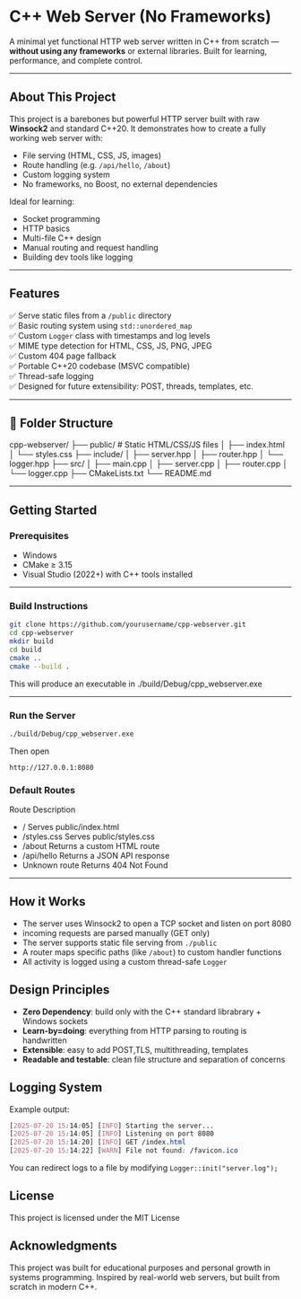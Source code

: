 # C++ Web Server (No Frameworks)

A minimal yet functional HTTP web server written in C++ from scratch — **without using any frameworks** or external libraries. Built for learning, performance, and complete control.

---

## About This Project

This project is a barebones but powerful HTTP server built with raw **Winsock2** and standard C++20. It demonstrates how to create a fully working web server with:

- File serving (HTML, CSS, JS, images)
- Route handling (e.g. `/api/hello`, `/about`)
- Custom logging system
- No frameworks, no Boost, no external dependencies

Ideal for learning:

- Socket programming
- HTTP basics
- Multi-file C++ design
- Manual routing and request handling
- Building dev tools like logging

---

## Features

✅ Serve static files from a `/public` directory  
✅ Basic routing system using `std::unordered_map`  
✅ Custom `Logger` class with timestamps and log levels  
✅ MIME type detection for HTML, CSS, JS, PNG, JPEG  
✅ Custom 404 page fallback  
✅ Portable C++20 codebase (MSVC compatible)  
✅ Thread-safe logging  
✅ Designed for future extensibility: POST, threads, templates, etc.

---

## 📂 Folder Structure

cpp-webserver/
├── public/ # Static HTML/CSS/JS files
│ ├── index.html
│ └── styles.css
├── include/
│ ├── server.hpp
│ ├── router.hpp
│ └── logger.hpp
├── src/
│ ├── main.cpp
│ ├── server.cpp
│ ├── router.cpp
│ └── logger.cpp
├── CMakeLists.txt
└── README.md

---

## Getting Started

### Prerequisites

- Windows
- CMake ≥ 3.15
- Visual Studio (2022+) with C++ tools installed

---

### Build Instructions

```bash
git clone https://github.com/yourusername/cpp-webserver.git
cd cpp-webserver
mkdir build
cd build
cmake ..
cmake --build .
```

This will produce an executable in ./build/Debug/cpp_webserver.exe

---

### Run the Server

```bash
./build/Debug/cpp_webserver.exe
```

Then open

```arduino
http://127.0.0.1:8080
```

### Default Routes

Route Description

- / Serves public/index.html
- /styles.css Serves public/styles.css
- /about Returns a custom HTML route
- /api/hello Returns a JSON API response
- Unknown route Returns 404 Not Found

---

## How it Works

- The server uses Winsock2 to open a TCP socket and listen on port 8080
- incoming requests are parsed manually (GET only)
- The server supports static file serving from `./public`
- A router maps specific paths (like `/about`) to custom handler functions
- All activity is logged using a custom thread-safe `Logger`

## Design Principles

- **Zero Dependency**: build only with the C++ standard librabrary + Windows sockets
- **Learn-by=doing**: everything from HTTP parsing to routing is handwritten
- **Extensible**: easy to add POST,TLS, multithreading, templates
- **Readable and testable**: clean file structure and separation of concerns

## Logging System

Example output:

```css
[2025-07-20 15:14:05] [INFO] Starting the server...
[2025-07-20 15:14:05] [INFO] Listening on port 8080
[2025-07-20 15:14:20] [INFO] GET /index.html
[2025-07-20 15:14:22] [WARN] File not found: /favicon.ico
```

You can redirect logs to a file by modifying `Logger::init("server.log");`

## License

This project is licensed under the MIT License

## Acknowledgments

This project was built for educational purposes and personal growth in systems programming. Inspired by real-world web servers, but built from scratch in modern C++.
